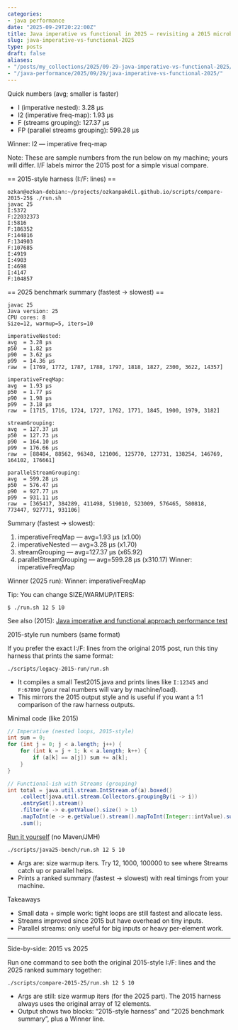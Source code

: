 ```yaml
---
categories:
- java performance
date: "2025-09-29T20:22:00Z"
title: Java imperative vs functional in 2025 — revisiting a 2015 microbenchmark
slug: java-imperative-vs-functional-2025
type: posts
draft: false
aliases:
- "/posts/my_collections/2025/09-29-java-imperative-vs-functional-2025/"
- "/java-performance/2025/09/29/java-imperative-vs-functional-2025/"
---
```

Quick numbers (avg; smaller is faster)

- I (imperative nested): 3.28 µs
- I2 (imperative freq-map): 1.93 µs
- F (streams grouping): 127.37 µs
- FP (parallel streams grouping): 599.28 µs

Winner: I2 — imperative freq-map

Note: These are sample numbers from the run below on my machine; yours will differ. I/F labels mirror the 2015 post for a simple visual compare.

== 2015-style harness (I:/F: lines) ==
```shell
ozkan@ozkan-debian:~/projects/ozkanpakdil.github.io/scripts/compare-2015-25$ ./run.sh
javac 25
I:5372
F:22032373
I:5816
F:186352
F:144816
F:134903
F:107685
I:4919
I:4903
I:4698
I:4147
F:104857
```

== 2025 benchmark summary (fastest → slowest) ==
```shell
javac 25
Java version: 25
CPU cores: 8
Size=12, warmup=5, iters=10

imperativeNested:
avg  = 3.28 µs
p50  = 1.82 µs
p90  = 3.62 µs
p99  = 14.36 µs
raw  = [1769, 1772, 1787, 1788, 1797, 1818, 1827, 2300, 3622, 14357]

imperativeFreqMap:
avg  = 1.93 µs
p50  = 1.77 µs
p90  = 1.98 µs
p99  = 3.18 µs
raw  = [1715, 1716, 1724, 1727, 1762, 1771, 1845, 1900, 1979, 3182]

streamGrouping:
avg  = 127.37 µs
p50  = 127.73 µs
p90  = 164.10 µs
p99  = 176.66 µs
raw  = [88484, 88562, 96348, 121006, 125770, 127731, 138254, 146769, 164102, 176661]

parallelStreamGrouping:
avg  = 599.28 µs
p50  = 576.47 µs
p90  = 927.77 µs
p99  = 931.11 µs
raw  = [365417, 384289, 411498, 519010, 523009, 576465, 580818, 773447, 927771, 931106]
```

Summary (fastest → slowest):
1. imperativeFreqMap — avg=1.93 µs (x1.00)
2. imperativeNested — avg=3.28 µs (x1.70)
3. streamGrouping — avg=127.37 µs (x65.92)
4. parallelStreamGrouping — avg=599.28 µs (x310.17)
   Winner: imperativeFreqMap

Winner (2025 run): Winner: imperativeFreqMap

Tip: You can change SIZE/WARMUP/ITERS:
```shell
$ ./run.sh 12 5 10
```

See also (2015): [Java imperative and functional approach performance test](/java-performance/2015/09/19/java-imperative-vs-functional/)

2015-style run numbers (same format)

If you prefer the exact I:/F: lines from the original 2015 post, run this tiny harness that prints the same format:

```
./scripts/legacy-2015-run/run.sh
```
- It compiles a small Test2015.java and prints lines like `I:12345` and `F:67890` (your real numbers will vary by machine/load).
- This mirrors the 2015 output style and is useful if you want a 1:1 comparison of the raw harness outputs.

Minimal code (like 2015)

```java
// Imperative (nested loops, 2015-style)
int sum = 0;
for (int j = 0; j < a.length; j++) {
    for (int k = j + 1; k < a.length; k++) {
        if (a[k] == a[j]) sum += a[k];
    }
}
```

```java
// Functional-ish with Streams (grouping)
int total = java.util.stream.IntStream.of(a).boxed()
    .collect(java.util.stream.Collectors.groupingBy(i -> i))
    .entrySet().stream()
    .filter(e -> e.getValue().size() > 1)
    .mapToInt(e -> e.getValue().stream().mapToInt(Integer::intValue).sum())
    .sum();
```

[Run it yourself](https://github.com/ozkanpakdil/ozkanpakdil.github.io/blob/4dd36a1b07b982dbad8e8283bc28efc7ebc8bb24/scripts/java25-bench/run.sh#L1) (no Maven/JMH)
```
./scripts/java25-bench/run.sh 12 5 10
```
- Args are: size warmup iters. Try 12, 1000, 100000 to see where Streams catch up or parallel helps.
- Prints a ranked summary (fastest → slowest) with real timings from your machine.

Takeaways
- Small data + simple work: tight loops are still fastest and allocate less.
- Streams improved since 2015 but have overhead on tiny inputs.
- Parallel streams: only useful for big inputs or heavy per-element work.

---

Side-by-side: 2015 vs 2025

Run one command to see both the original 2015-style I:/F: lines and the 2025 ranked summary together:
```
./scripts/compare-2015-25/run.sh 12 5 10
```
- Args are still: size warmup iters (for the 2025 part). The 2015 harness always uses the original array of 12 elements.
- Output shows two blocks: “2015-style harness” and “2025 benchmark summary”, plus a Winner line.
